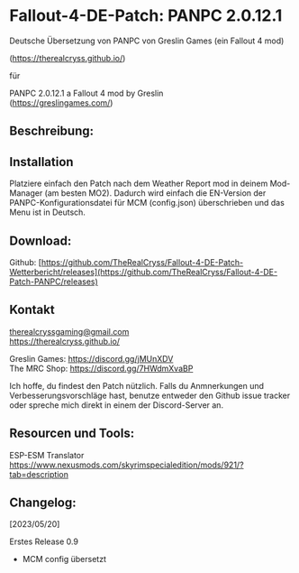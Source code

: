 # Fallout-4-DE-Patch: PANPC 2.0.12.1
Deutsche Übersetzung von PANPC von Greslin Games (ein Fallout 4 mod)

(https://therealcryss.github.io/)  

für  

PANPC 2.0.12.1 
a Fallout 4 mod by Greslin  
(https://greslingames.com/)  


## Beschreibung:  



## Installation  
Platziere einfach den Patch nach dem Weather Report mod in deinem Mod-Manager (am besten MO2). Dadurch wird einfach die EN-Version der PANPC-Konfigurationsdatei für MCM (config.json) überschrieben und das Menu ist in Deutsch.  

## Download:  
Github: [https://github.com/TheRealCryss/Fallout-4-DE-Patch-Wetterbericht/releases](https://github.com/TheRealCryss/Fallout-4-DE-Patch-PANPC/releases)

## Kontakt  
therealcryssgaming@gmail.com  
https://therealcryss.github.io/  

Greslin Games: https://discord.gg/jMUnXDV  
The MRC Shop: https://discord.gg/7HWdmXvaBP  

Ich hoffe, du findest den Patch nützlich. Falls du Anmnerkungen und Verbesserungsvorschläge hast, benutze entweder den Github issue tracker oder spreche mich direkt in einem der Discord-Server an. 

## Resourcen und Tools:  
ESP-ESM Translator  
https://www.nexusmods.com/skyrimspecialedition/mods/921/?tab=description  

## Changelog:  
[2023/05/20]  

Erstes Release 0.9
- MCM config übersetzt
